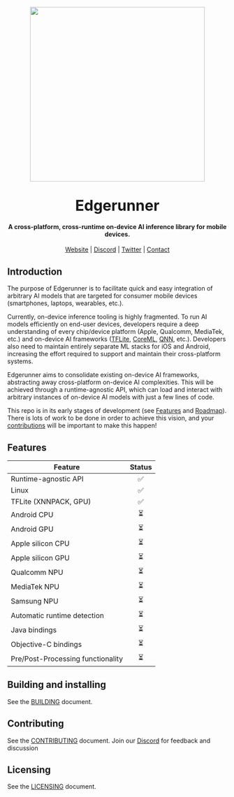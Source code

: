 <h1 align="center">
    <br>
    <a href="https://runlocal.ai"><img src="./images/large-logo.png" width="400"></a>
    <br><br>
    <span style="font-size: larger;">Edgerunner</span>
    <br>
</h1>

<h4 align="center">
    A cross-platform, cross-runtime on-device AI inference library for mobile devices.
</h4>

<div align="center">
    <a href="https://runlocal.ai">Website</a> |
    <a href="https://discord.gg/y9EzZEkwbR">Discord</a> |
    <a href="https://x.com/Neuralize_AI">Twitter</a> |
    <a href="https://runlocal.ai#contact">Contact</a>
</div>

## Introduction

The purpose of Edgerunner is to facilitate quick and easy integration of arbitrary AI models that are targeted for consumer mobile devices (smartphones, laptops, wearables, etc.).

Currently, on-device inference tooling is highly fragmented. To run AI models efficiently on end-user devices, developers require a deep understanding of every chip/device platform (Apple, Qualcomm, MediaTek, etc.) and on-device AI frameworks ([TFLite](https://ai.google.dev/edge/lite), [CoreML](https://developer.apple.com/documentation/coreml), [QNN](https://www.qualcomm.com/developer/software/neural-processing-sdk-for-ai), etc.). Developers also need to maintain entirely separate ML stacks for iOS and Android, increasing the effort required to support and maintain their cross-platform systems.

Edgerunner aims to consolidate existing on-device AI frameworks, abstracting away cross-platform on-device AI complexities. This will be achieved through a runtime-agnostic API, which can load and interact with arbitrary instances of on-device AI models with just a few lines of code.

This repo is in its early stages of development (see [Features](#features) and [Roadmap](#roadmap)). There is lots of work to be done in order to achieve this vision, and your [contributions](#contributing) will be important to make this happen!

## Features

|              Feature              |          Status          |
| ----------------------------------|:------------------------:|
| Runtime-agnostic API              | :white_check_mark:       |
| Linux                             | :white_check_mark:       |
| TFLite (XNNPACK, GPU)             | :white_check_mark:       |
| Android CPU                       | :hourglass_flowing_sand: |
| Android GPU                       | :hourglass_flowing_sand: |
| Apple silicon CPU                 | :hourglass_flowing_sand: |
| Apple silicon GPU                 | :hourglass_flowing_sand: |
| Qualcomm NPU                      | :hourglass_flowing_sand: |
| MediaTek NPU                      | :hourglass_flowing_sand: |
| Samsung NPU                       | :hourglass_flowing_sand: |
| Automatic runtime detection       | :hourglass_flowing_sand: |
| Java bindings                     | :hourglass_flowing_sand: |
| Objective-C bindings              | :hourglass_flowing_sand: |
| Pre/Post-Processing functionality | :hourglass_flowing_sand: |

## Building and installing

See the [BUILDING](BUILDING.md) document.

## Contributing

See the [CONTRIBUTING](CONTRIBUTING.md) document.
Join our [Discord](https://discord.gg/y9EzZEkwbR) for feedback and discussion

## Licensing

See the [LICENSING](LICENSE.txt) document.
